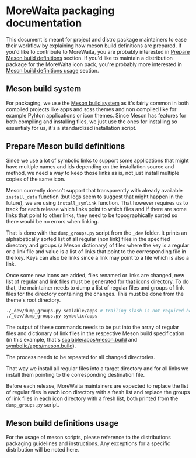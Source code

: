 # MoreWaita packaging documentation

This document is meant for project and distro package maintainers to ease their workflow by explaining how meson build definitions are prepared. If you'd like to contribute to MoreWaita, you are probably interested in [Prepare Meson build definitions](#prepare-meson-build-definitions) section. If you'd like to maintain a distribution package for the MoreWaita icon pack, you're probably more interested in [Meson build definitions usage](#meson-build-definitions-usage) section.

## Meson build system

For packaging, we use the [Meson build system](https://mesonbuild.com) as it's fairly common in both compiled projects like apps and scss themes and non compiled like for example Pyhton applications or icon themes. Since Meson has features for both compiling and installing files, we just use the ones for installing so essentialy for us, it's a standardized installation script.

## Prepare Meson build definitions

Since we use a lot of symbolic links to support some applications that might have multiple names and ids depending on the installation source and method, we need a way to keep those links as is, not just install multiple copies of the same icon.

Meson currently doesn't support that transparently with already available `install_data` function (but logs seem to suggest that might happen in the future), we are using `install_symlink` function. That however requires us to track for each release which links point to which files and if there are some links that point to other links, they need to be topographically sorted so there would be no errors when linking.

That is done with the `dump_groups.py` script from the `_dev` folder. It prints an alphabetically sorted list of all regular (non link) files in the specified directory and groups (a Meson dictionary) of files where the key is a regular or a link file and value is a list of links that point to the corresponding file in the key. Keys can also be links since a link may point to a file which is also a link.

Once some new icons are added, files renamed or links are changed, new list of regular and link files must be generated for that icons directory. To do that, the maintainer needs to dump a list of regular files and groups of link files for the directory containing the changes. This must be done from the theme's root directory.

```sh
./_dev/dump_groups.py scalable/apps # trailing slash is not required here
./_dev/dump_groups.py symbolic/apps
```

The output of these commands needs to be put into the array of regular files and dictionary of link files in the respective Meson build specification (in this example, that's [scalable/apps/meson.build](./scalable/apps/meson.build) and [symbolic/apps/meson.build](./symbolic/apps/meson.build)).

The process needs to be repeated for all changed directories.

That way we install all regular files into a target directory and for all links we install them pointing to the corresponding destination file.

Before each release, MoreWaita maintainers are expected to replace the list of regular files in each icon directory with a fresh list and replace the groups of link files in each icon directory with a fresh list, both printed from the `dump_groups.py` script.

## Meson build definitions usage

For the usage of meson scripts, please reference to the distributions packaging guidelines and instructions. Any exceptions for a specific distribution will be noted here.
